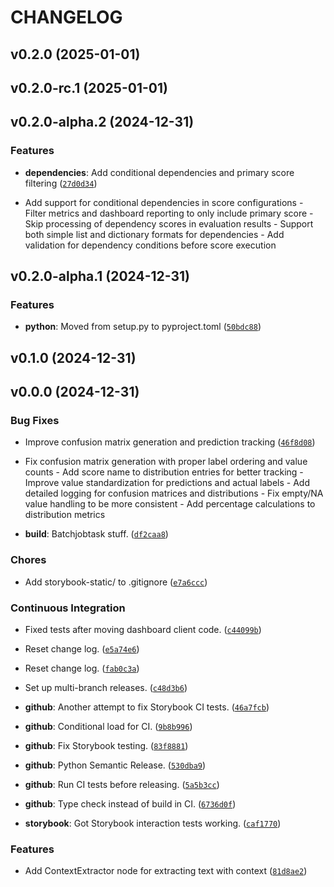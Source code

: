 # CHANGELOG


## v0.2.0 (2025-01-01)


## v0.2.0-rc.1 (2025-01-01)


## v0.2.0-alpha.2 (2024-12-31)

### Features

- **dependencies**: Add conditional dependencies and primary score filtering
  ([`27d0d34`](https://github.com/AnthusAI/Plexus/commit/27d0d34db2d878683d1ec12e6a34e12ba69b2c7a))

- Add support for conditional dependencies in score configurations - Filter metrics and dashboard
  reporting to only include primary score - Skip processing of dependency scores in evaluation
  results - Support both simple list and dictionary formats for dependencies - Add validation for
  dependency conditions before score execution


## v0.2.0-alpha.1 (2024-12-31)

### Features

- **python**: Moved from setup.py to pyproject.toml
  ([`50bdc88`](https://github.com/AnthusAI/Plexus/commit/50bdc888254ce84f3aa87add22cb4fa20215906f))


## v0.1.0 (2024-12-31)


## v0.0.0 (2024-12-31)

### Bug Fixes

- Improve confusion matrix generation and prediction tracking
  ([`46f8d08`](https://github.com/AnthusAI/Plexus/commit/46f8d08af850e820c85e227648bb86986ebc830e))

- Fix confusion matrix generation with proper label ordering and value counts - Add score name to
  distribution entries for better tracking - Improve value standardization for predictions and
  actual labels - Add detailed logging for confusion matrices and distributions - Fix empty/NA value
  handling to be more consistent - Add percentage calculations to distribution metrics

- **build**: Batchjobtask stuff.
  ([`df2caa8`](https://github.com/AnthusAI/Plexus/commit/df2caa87f70355a7da533e1b03d2d890a1d3debb))

### Chores

- Add storybook-static/ to .gitignore
  ([`e7a6ccc`](https://github.com/AnthusAI/Plexus/commit/e7a6cccdaed3ef0af30f413e409828a1a153fbb0))

### Continuous Integration

- Fixed tests after moving dashboard client code.
  ([`c44099b`](https://github.com/AnthusAI/Plexus/commit/c44099b8f33f754424b96151e003546fb24ba97a))

- Reset change log.
  ([`e5a74e6`](https://github.com/AnthusAI/Plexus/commit/e5a74e617f9787fb1e4d77cc19164158c7c78a75))

- Reset change log.
  ([`fab0c3a`](https://github.com/AnthusAI/Plexus/commit/fab0c3a8dc185e1be4163483fa5940e895e5b94c))

- Set up multi-branch releases.
  ([`c48d3b6`](https://github.com/AnthusAI/Plexus/commit/c48d3b68841e78439f57a78644b504d41f590cc1))

- **github**: Another attempt to fix Storybook CI tests.
  ([`46a7fcb`](https://github.com/AnthusAI/Plexus/commit/46a7fcb5a1f2e965e13fb3b817ca6f730ddaedfd))

- **github**: Conditional load for CI.
  ([`9b8b996`](https://github.com/AnthusAI/Plexus/commit/9b8b9964213b02a5bc8f03c711ded3cb9e4c63dd))

- **github**: Fix Storybook testing.
  ([`83f8881`](https://github.com/AnthusAI/Plexus/commit/83f888110cdf99fd707b4daed7047a1fbd59cb6d))

- **github**: Python Semantic Release.
  ([`530dba9`](https://github.com/AnthusAI/Plexus/commit/530dba9454fd39e2f55bf9dfc2b165a6e59b5c71))

- **github**: Run CI tests before releasing.
  ([`5a5b3cc`](https://github.com/AnthusAI/Plexus/commit/5a5b3cc8a0023ff7e1a4ab3d4389c822673e77e7))

- **github**: Type check instead of build in CI.
  ([`6736d0f`](https://github.com/AnthusAI/Plexus/commit/6736d0f17c58373c0893dfa3f217b523369130ac))

- **storybook**: Got Storybook interaction tests working.
  ([`caf1770`](https://github.com/AnthusAI/Plexus/commit/caf1770184008d174b7ad0eaa3a09a64385263f8))

### Features

- Add ContextExtractor node for extracting text with context
  ([`81d8ae2`](https://github.com/AnthusAI/Plexus/commit/81d8ae2e3c5e93f91cc0f10b56a0b47495345d5c))
